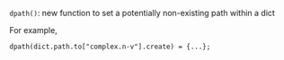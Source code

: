 `dpath()`: new function to set a potentially non-existing path within a dict

For example,
```
dpath(dict.path.to["complex.n-v"].create) = {...};
```
